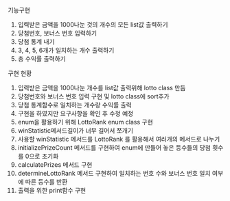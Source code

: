 기능구현
1. 입력받은 금액을 1000나눈 것의 개수의 모든 list값 출력하기
2. 당첨번호, 보너스 번호 입력하기
3. 당첨 통계 내기 
4. 3, 4, 5, 6개가 일치하는 개수 출력하기 
5. 총 수익률 출력하기

구현 현황
1. 입력받은 금액을 1000나눈 개수를 list값 출력위해 lotto class 만듬
2. 당첨번호와 보너스 번호 입력 구현 및 lotto class에 sort추가
3. 당첨 통계함수로 일치하는 개수랑 수익률 출력
4. 구현을 하였지만 요구사항을 확인 후 수정 예정
5. enum을 활용하기 위해 LottoRank enum class 구현
6. winStatistic메서드길이가 너무 길어서 쪼개기
7. 사용할 winStatistic 메서드를 LottoRank 를 활용해서 여러개의 메서드로 나누기 
8. initializePrizeCount 메서드를 구현하여 enum에 만들어 놓은 등수들의 당첨 횟수를 0으로 초기화
9. calculatePrizes 메서드 구현
10. determineLottoRank 메서드 구현하여 일치하는 번호 수와 보너스 번호 일치 여부에 따른 등수를 반환
11. 출력을 위한 print함수 구현